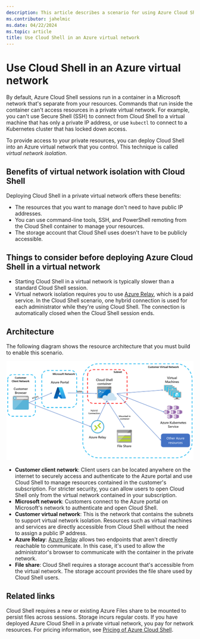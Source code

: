 ```yaml
---
description: This article describes a scenario for using Azure Cloud Shell in a private virtual network.
ms.contributor: jahelmic
ms.date: 04/22/2024
ms.topic: article
title: Use Cloud Shell in an Azure virtual network
---
```


# Use Cloud Shell in an Azure virtual network

By default, Azure Cloud Shell sessions run in a container in a Microsoft network that's separate
from your resources. Commands that run inside the container can't access resources in a private
virtual network. For example, you can't use Secure Shell (SSH) to connect from Cloud Shell to a
virtual machine that has only a private IP address, or use `kubectl` to connect to a Kubernetes
cluster that has locked down access.

To provide access to your private resources, you can deploy Cloud Shell into an Azure virtual
network that you control. This technique is called _virtual network isolation_.

## Benefits of virtual network isolation with Cloud Shell

Deploying Cloud Shell in a private virtual network offers these benefits:

- The resources that you want to manage don't need to have public IP addresses.
- You can use command-line tools, SSH, and PowerShell remoting from the Cloud Shell container to
  manage your resources.
- The storage account that Cloud Shell uses doesn't have to be publicly accessible.

## Things to consider before deploying Azure Cloud Shell in a virtual network

- Starting Cloud Shell in a virtual network is typically slower than a standard Cloud Shell session.
- Virtual network isolation requires you to use [Azure Relay][01], which is a paid service. In the
  Cloud Shell scenario, one hybrid connection is used for each administrator while they're using
  Cloud Shell. The connection is automatically closed when the Cloud Shell session ends.

## Architecture

The following diagram shows the resource architecture that you must build to enable this scenario.

![Illustration of a Cloud Shell isolated virtual network architecture.][03]

- **Customer client network**: Client users can be located anywhere on the internet to securely
  access and authenticate to the Azure portal and use Cloud Shell to manage resources contained in
  the customer's subscription. For stricter security, you can allow users to open Cloud Shell only
  from the virtual network contained in your subscription.
- **Microsoft network**: Customers connect to the Azure portal on Microsoft's network to
  authenticate and open Cloud Shell.
- **Customer virtual network**: This is the network that contains the subnets to support virtual
  network isolation. Resources such as virtual machines and services are directly accessible from
  Cloud Shell without the need to assign a public IP address.
- **Azure Relay**: [Azure Relay][01] allows two endpoints that aren't directly reachable to
  communicate. In this case, it's used to allow the administrator's browser to communicate with the
  container in the private network.
- **File share**: Cloud Shell requires a storage account that's accessible from the virtual network.
  The storage account provides the file share used by Cloud Shell users.

## Related links

Cloud Shell requires a new or existing Azure Files share to be mounted to persist files across
sessions. Storage incurs regular costs. If you have deployed Azure Cloud Shell in a private virtual
network, you pay for network resources. For pricing information, see
[Pricing of Azure Cloud Shell][02].

<!-- link references -->
[01]: /azure/azure-relay/relay-what-is-it
[02]: ../pricing.md
[03]: media/overview/data-diagram.png
